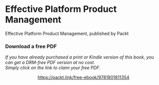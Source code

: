 # Effective Platform Product Management
Effective Platform Product Management, published by Packt
### Download a free PDF

 <i>If you have already purchased a print or Kindle version of this book, you can get a DRM-free PDF version at no cost.<br>Simply click on the link to claim your free PDF.</i>
<p align="center"> <a href="https://packt.link/free-ebook/9781801811354">https://packt.link/free-ebook/9781801811354 </a> </p>